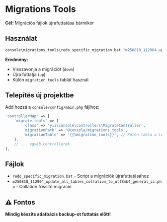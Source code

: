 # Migrations Tools

**Cél:** Migrációs fájlok újrafuttatása bármikor

## Használat

```cmd
console\migrations_tools\redo_specific_migration.bat "m250818_112904_update_all_tables_collation_to_utf8mb4_general_ci"
```

**Eredmény:**
- Visszavonja a migrációt (`down`)
- Újra futtatja (`up`)
- Külön `migration_tools` táblát használ

## Telepítés új projektbe

Add hozzá a `console/config/main.php` fájlhoz:

```php
'controllerMap' => [
    'migrate-tools' => [
        'class' => 'yii\console\controllers\MigrateController',
        'migrationPath' => '@console/migrations_tools',
        'migrationTable' => '{{%migration_tools}}', // Külön tábla a tools migrációkhoz
    ],
    // ... egyéb controllerek
],
```

## Fájlok

- `redo_specific_migration.bat` - Script a migrációk újrafuttatásához
- `m250818_112904_update_all_tables_collation_to_utf8mb4_general_ci.php` - Collation frissítő migráció

## ⚠️ Fontos

**Mindig készíts adatbázis backup-ot futtatás előtt!**
